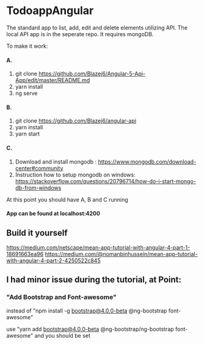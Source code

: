 # TodoappAngular

The standard app to list, add, edit and delete elements utilizing API. 
The local API app is in the seperate repo.
It requires mongoDB.

To make it work: 

#### A.

1. git clone https://github.com/Blazej6/Angular-5-Api-App/edit/master/README.md
2. yarn install
3. ng serve

#### B.

1. git clone https://github.com/Blazej6/angular-api
2. yarn install
3. yarn start

#### C.

1. Download and install mongodb : https://www.mongodb.com/download-center#community
2. Instruction how to setup mongodb on windows: https://stackoverflow.com/questions/20796714/how-do-i-start-mongo-db-from-windows

At this point you should have A, B and C running

#### App can be found at localhost:4200

 ## Build it yourself 
https://medium.com/netscape/mean-app-tutorial-with-angular-4-part-1-18691663ea96
https://medium.com/@nomanbinhussein/mean-app-tutorial-with-angular-4-part-2-4250522c845

 ## I had minor issue during the tutorial, at Point:

 ### "Add Bootstrap and Font-awesome"
instead of "npm install -g bootstrap@4.0.0-beta @ng-bootstrap font-awesome"
 
use "yarn add bootstrap@4.0.0-beta @ng-bootstrap/ng-bootstrap font-awesome"
and you should be set
